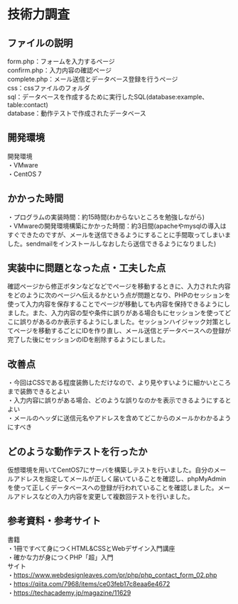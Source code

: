 # 技術力調査

## ファイルの説明
form.php：フォームを入力するページ  
confirm.php：入力内容の確認ページ  
complete.php：メール送信とデータベース登録を行うページ  
css：cssファイルのフォルダ  
sql：データベースを作成するために実行したSQL(database:example、table:contact)  
database：動作テストで作成されたデータベース  

## 開発環境
開発環境  
・VMware  
・CentOS 7  

## かかった時間
・プログラムの実装時間：約15時間(わからないところを勉強しながら)  
・VMwareの開発環境構築にかかった時間：約3日間(apacheやmysqlの導入はすぐできたのですが、メールを送信できるようにすることに手間取ってしまいました。sendmailをインストールしなおしたら送信できるようになりました)  

## 実装中に問題となった点・工夫した点
確認ページから修正ボタンなどなどでページを移動するときに、入力された内容をどのように次のページへ伝えるかという点が問題となり、PHPのセッションを使って入力内容を保存することでページが移動しても内容を保持できるようにしました。また、入力内容の型や条件に誤りがある場合もにセッションを使ってどこに誤りがあるのか表示するようにしました。セッションハイジャック対策としてページを移動するごとにIDを作り直し、メール送信とデータベースへの登録が完了した後にセッションのIDを削除するようにしました。  

## 改善点
・今回はCSSである程度装飾しただけなので、より見やすいように細かいところまで装飾できるとよい  
・入力内容に誤りがある場合、どのような誤りなのかを表示できるようにするとよい  
・メールのヘッダに送信元名やアドレスを含めてどこからのメールかわかるようにすべき  

## どのような動作テストを行ったか
仮想環境を用いてCentOS7にサーバを構築しテストを行いました。自分のメールアドレスを指定してメールが正しく届いていることを確認し、phpMyAdminを使って正しくデータベースへの登録が行われていることを確認しました。メールアドレスなどの入力内容を変更して複数回テストを行いました。  

## 参考資料・参考サイト
書籍  
・1冊ですべて身につくHTML&CSSとWebデザイン入門講座  
・確かな力が身につくPHP「超」入門  
サイト  
・https://www.webdesignleaves.com/pr/php/php_contact_form_02.php  
・https://qiita.com/7968/items/ce03feb17c8eaa6e4672  
・https://techacademy.jp/magazine/11629  
